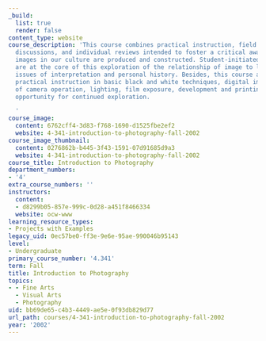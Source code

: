 ```yaml
---
_build:
  list: true
  render: false
content_type: website
course_description: 'This course combines practical instruction, field trips, group
  discussions, and individual reviews intended to foster a critical awareness of how
  images in our culture are produced and constructed. Student-initiated term projects
  are at the core of this exploration of the relationship of image to language and
  issues of interpretation and personal history. Besides, this course also offers
  practical instruction in basic black and white techniques, digital imaging, fundamentals
  of camera operation, lighting, film exposure, development and printing. Course provides
  opportunity for continued exploration.

  '
course_image:
  content: 6762cff4-3d83-f768-1690-d1525fbe2ef2
  website: 4-341-introduction-to-photography-fall-2002
course_image_thumbnail:
  content: 0276862b-b445-3f43-1591-07d91685d9a3
  website: 4-341-introduction-to-photography-fall-2002
course_title: Introduction to Photography
department_numbers:
- '4'
extra_course_numbers: ''
instructors:
  content:
  - d8299b05-857e-999c-0d28-a451f8466334
  website: ocw-www
learning_resource_types:
- Projects with Examples
legacy_uid: 0ec57be0-ff3e-9e6e-95ae-990046b95143
level:
- Undergraduate
primary_course_number: '4.341'
term: Fall
title: Introduction to Photography
topics:
- - Fine Arts
  - Visual Arts
  - Photography
uid: bb69de65-c4b3-4449-ae5e-0f93db829d77
url_path: courses/4-341-introduction-to-photography-fall-2002
year: '2002'
---
```

